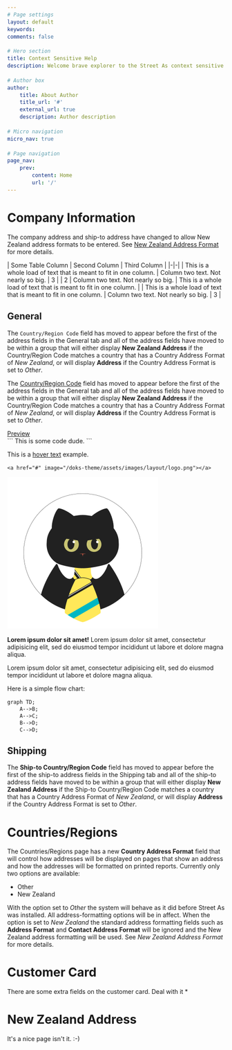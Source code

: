 ```yaml
---
# Page settings
layout: default
keywords:
comments: false

# Hero section
title: Context Sensitive Help
description: Welcome brave explorer to the Street As context sensitive help page. You most likely navigated to this page by clicking the help icon in Business Central (the one that looks like a question mark) and then clicking a link under the About apps on this page section. If the page you were looking at has a special topic dedicated to that page, you will have been taken straight to that topic heading when you clicked the link. If there is no dedicated help topic for the page you were on, you will have been shown the top of this page and will be reading this text, probably wondering why you are here, and what it was you were trying to do before you arrived.

# Author box
author:
    title: About Author
    title_url: '#'
    external_url: true
    description: Author description

# Micro navigation
micro_nav: true

# Page navigation
page_nav:
    prev:
        content: Home
        url: '/'
---
```


# Company Information

The company address and ship-to address have changed to allow New Zealand address formats to be entered. See [New Zealand Address Format](/NewZealandAddressFormat) for more details.

| Some Table Column | Second Column | Third Column |
|-|-|
| This is a whole load of text that is meant to fit in one column. | Column two text. Not nearly so big. | 3 |
| 2 | Column two text. Not nearly so big. | This is a whole load of text that is meant to fit in one column. |
| This is a whole load of text that is meant to fit in one column. | Column two text. Not nearly so big. | 3 |

## General

The `Country/Region Code` field has moved to appear before the first of the address fields in the General tab and all of the address fields have moved to be within a group that will either display **New Zealand Address** if the Country/Region Code matches a country that has a Country Address Format of *New Zealand*, or will display **Address** if the Country Address Format is set to *Other*. 

The [Country/Region Code](## "Specifies the country or region of the address. Set this value first to ensure other postal address fields are displayed correctly for the country selected.") field has moved to appear before the first of the address fields in the General tab and all of the address fields have moved to be within a group that will either display **New Zealand Address** if the Country/Region Code matches a country that has a Country Address Format of *New Zealand*, or will display **Address** if the Country Address Format is set to *Other*. 


<div class="example">
    <a href="#" target="blank">Preview</a>    
</div>
```
    This is some code dude.
```

This is a [hover text](## "your hover text") example.

    <a href="#" image="/doks-theme/assets/images/layout/logo.png"></a>

![Screenshot of a comment on a GitHub issue showing an image, added in the Markdown, of an Octocat smiling and raising a tentacle.](/doks-theme/assets/images/layout/logo.png)


<div class="callout callout--info">
    <p><strong>Lorem ipsum dolor sit amet!</strong> Lorem ipsum dolor sit amet, consectetur adipisicing elit, sed do eiusmod tempor incididunt ut labore et dolore magna aliqua.</p>
    <p>Lorem ipsum dolor sit amet, consectetur adipisicing elit, sed do eiusmod tempor incididunt ut labore et dolore magna aliqua.</p>
</div>

Here is a simple flow chart:

```mermaid
graph TD;
    A-->B;
    A-->C;
    B-->D;
    C-->D;
```

## Shipping

The **Ship-to Country/Region Code** field has moved to appear before the first of the ship-to address fields in the Shipping tab and all of the ship-to address fields have moved to be within a group that will either display **New Zealand Address** if the Ship-to Country/Region Code matches a country that has a Country Address Format of *New Zealand*, or will display **Address** if the Country Address Format is set to *Other*.

# Countries/Regions

The Countries/Regions page has a new **Country Address Format** field that will control how addresses will be displayed on pages that show an address and how the addresses will be formatted on printed reports. Currently only two options are available:

- Other
- New Zealand

With the option set to *Other* the system will behave as it did before Street As was installed. All address-formatting options will be in affect. When the option is set to *New Zealand* the standard address formatting fields such as **Address Format** and **Contact Address Format** will be ignored and the New Zealand address formatting will be used. See *New Zealand Address Format* for more details.

# Customer Card

There are some extra fields on the customer card. Deal with it
*
# New Zealand Address

It's a nice page isn't it. :-)
